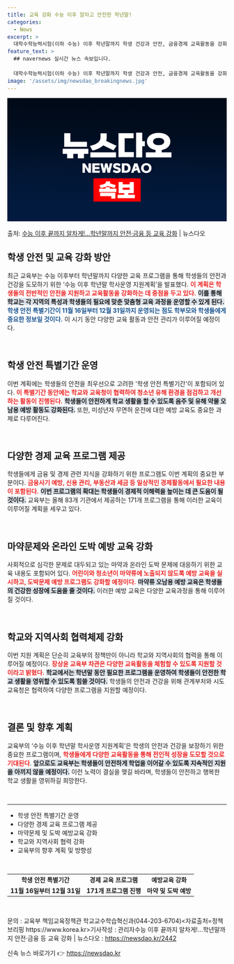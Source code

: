 ```yaml
---
title: 교육 강화 수능 이후 알차고 안전한 학년말!
categories:
  - News
excerpt: >
  대학수학능력시험(이하 수능) 이후 학년말까지 학생 건강과 안전, 금융경제 교육활동을 강화하는 다양한 프로그램…
feature_text: >
  ## navernews 실시간 뉴스 속보입니다.

  대학수학능력시험(이하 수능) 이후 학년말까지 학생 건강과 안전, 금융경제 교육활동을 강화하는 다양한 프로그램…
image: '/assets/img/newsdao_breakingnews.jpg'
---
```


![뉴스다오 속보](/assets/img/newsdao_breakingnews.jpg)

<p>출처: <a href="https://newsdao.kr/2442" rel="dofollow">수능 이후 끝까지 알차게!…학년말까지 안전·금융 등 교육 강화</a> | 뉴스다오</p>

<h2 data-ke-size="size26">학생 안전 및 교육 강화 방안</h2>

<p data-ke-size="size16">최근 교육부는 수능 이후부터 학년말까지 다양한 교육 프로그램을 통해 학생들의 안전과 건강을 도모하기 위한 ‘수능 이후 학년말 학사운영 지원계획’을 발표했다. <b><span style="color: #ee2323;">이 계획은 학생들의 전반적인 안전을 지원하고 교육활동을 강화하는 데 중점을 두고 있다.</span></b> <b><span style="background-color: #21538527;">이를 통해 학교는 각 지역의 특성과 학생들의 필요에 맞춘 맞춤형 교육 과정을 운영할 수 있게 된다.</span></b> <b><span style="color: #1a5490;">학생 안전 특별기간이 11월 16일부터 12월 31일까지 운영되는 점도 학부모와 학생들에게 중요한 정보일 것이다.</span></b> 이 시기 동안 다양한 교육 활동과 안전 관리가 이루어질 예정이다.</p>

<p data-ke-size="size16">&nbsp;</p>

<h2 data-ke-size="size26">학생 안전 특별기간 운영</h2>

<p data-ke-size="size16">이번 계획에는 학생들의 안전을 최우선으로 고려한 '학생 안전 특별기간'이 포함되어 있다. <b><span style="color: #ee2323;">이 특별기간 동안에는 학교와 교육청이 협력하여 청소년 유해 환경을 점검하고 개선하는 활동이 진행된다.</span></b> <b><span style="background-color: #21538527;"> 학생들이 안전하게 학교 생활을 할 수 있도록 음주 및 유해 약물 오남용 예방 활동도 강화된다.</span></b> 또한, 미성년자 무면허 운전에 대한 예방 교육도 중요한 과제로 다루어진다.</p>

<p data-ke-size="size16">&nbsp;</p>

<h2 data-ke-size="size26">다양한 경제 교육 프로그램 제공</h2>

<p data-ke-size="size16">학생들에게 금융 및 경제 관련 지식을 강화하기 위한 프로그램도 이번 계획의 중요한 부분이다. <b><span style="color: #ee2323;">금융사기 예방, 신용 관리, 부동산과 세금 등 일상적인 경제활동에서 필요한 내용이 포함된다.</span></b> <b><span style="background-color: #21538527;">이번 프로그램의 확대는 학생들이 경제적 이해력을 높이는 데 큰 도움이 될 것이다.</span></b> 교육부는 올해 83개 기관에서 제공하는 171개 프로그램을 통해 이러한 교육이 이루어질 계획을 세우고 있다.</p>

<p data-ke-size="size16">&nbsp;</p>

<h2 data-ke-size="size26">마약문제와 온라인 도박 예방 교육 강화</h2>

<p data-ke-size="size16">사회적으로 심각한 문제로 대두되고 있는 마약과 온라인 도박 문제에 대응하기 위한 교육 내용도 포함되어 있다. <b><span style="color: #ee2323;">어린이와 청소년이 마약류에 노출되지 않도록 예방 교육을 실시하고, 도박문제 예방 프로그램도 강화할 예정이다.</span></b> <b><span style="background-color: #21538527;">마약류 오남용 예방 교육은 학생들의 건강한 성장에 도움을 줄 것이다.</span></b> 이러한 예방 교육은 다양한 교육과정을 통해 이루어질 것이다.</p>

<p data-ke-size="size16">&nbsp;</p>

<h2 data-ke-size="size26">학교와 지역사회 협력체제 강화</h2>

<p data-ke-size="size16">이번 지원 계획은 단순히 교육부의 정책만이 아니라 학교와 지역사회의 협력을 통해 이루어질 예정이다. <b><span style="color: #ee2323;">장상윤 교육부 차관은 다양한 교육활동을 체험할 수 있도록 지원할 것이라고 밝혔다.</span></b> <b><span style="background-color: #21538527;">학교에서는 학년말 동안 필요한 프로그램을 운영하여 학생들이 안전한 학교 생활을 영위할 수 있도록 힘쓸 것이다.</span></b> 학생들의 안전과 건강을 위해 관계부처와 시도 교육청은 협력하여 다양한 프로그램을 지원할 예정이다.</p>

<p data-ke-size="size16">&nbsp;</p>

<h2 data-ke-size="size26">결론 및 향후 계획</h2>

<p data-ke-size="size16">교육부의 ‘수능 이후 학년말 학사운영 지원계획’은 학생의 안전과 건강을 보장하기 위한 중요한 프로그램이며, <b><span style="color: #ee2323;">학생들에게 다양한 교육활동을 통해 전인적 성장을 도모할 것으로 기대된다</span></b>. <b><span style="background-color: #21538527;">앞으로도 교육부는 학생들이 안전하게 학업을 이어갈 수 있도록 지속적인 지원을 아끼지 않을 예정이다.</span></b> 이런 노력이 결실을 맺길 바라며, 학생들이 안전하고 행복한 학교 생활을 영위하길 희망한다.</p>

<p data-ke-size="size16">&nbsp;</p>

<hr />

<ul>
    <li>학생 안전 특별기간 운영</li>
    <li>다양한 경제 교육 프로그램 제공</li>
    <li>마약문제 및 도박 예방교육 강화</li>
    <li>학교와 지역사회 협력 강화</li>
    <li>교육부의 향후 계획 및 방향성</li>
</ul>

<p data-ke-size="size16">&nbsp;</p>

<table>
    <tr>
        <td style="text-align: center; height: 17px;"><b>학생 안전 특별기간</b></td>
        <td style="text-align: center; height: 17px;"><b>경제 교육 프로그램</b></td>
        <td style="text-align: center; height: 17px;"><b>예방교육 강화</b></td>
    </tr>
    <tr>
        <td style="text-align: center; height: 17px;"><b>11월 16일부터 12월 31일</b></td>
        <td style="text-align: center; height: 17px;"><b>171개 프로그램 진행</b></td>
        <td style="text-align: center; height: 17px;"><b>마약 및 도박 예방</b></td>
    </tr>
</table>

<p data-ke-size="size16">&nbsp;</p>

<p data-ke-size="size16">문의 : 교육부 책임교육정책관 학교교수학습혁신과(044-203-6704)<자료출처=정책브리핑 https://www.korea.kr>기사작성 : 관리자수능 이후 끝까지 알차게!…학년말까지 안전·금융 등 교육 강화 | 뉴스다오  : <a href="https://newsdao.kr/2442" target="_blank">https://newsdao.kr/2442</a></p> 

신속 뉴스 바로가기 👉 <a href="https://newsdao.kr" rel="dofollow">https://newsdao.kr</a>


